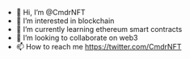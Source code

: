 - 👋 Hi, I’m @CmdrNFT
- 👀 I’m interested in blockchain
- 🌱 I’m currently learning ethereum smart contracts
- 💞️ I’m looking to collaborate on web3
- 📫 How to reach me https://twitter.com/CmdrNFT

<!---
CmdrNFT/CmdrNFT is a ✨ special ✨ repository because its `README.md` (this file) appears on your GitHub profile.
You can click the Preview link to take a look at your changes.
--->
